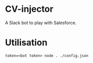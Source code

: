 # CV-injector

A Slack bot to play with Salesforce.

# Utilisation

```
token=<bot token> node . ./config.json
```

[1]: https://howdy.ai/botkit/ "Botkit"
